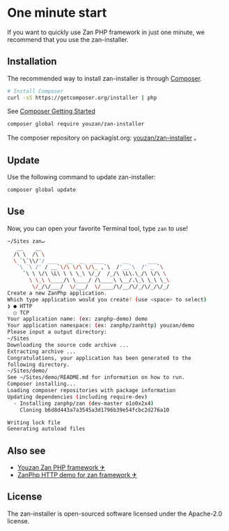 # One minute start

If you want to quickly use Zan PHP framework in just one minute, we recommend that you use the zan-installer.

## Installation
The recommended way to install zan-installer is through
[Composer](http://getcomposer.org).

```bash
# Install Composer
curl -sS https://getcomposer.org/installer | php
```
See [Composer Getting Started](https://getcomposer.org/doc/00-intro.md)


```bash
composer global require youzan/zan-installer
```
The composer repository on packagist.org: [youzan/zan-installer](https://packagist.org/packages/youzan/zan-installer) 。

## Update
Use the following command to update zan-installer:

```bash
composer global update
```


## Use
Now, you can open your favorite Terminal tool, type `zan` to use!

```bash
~/Sites zan↵
   __    __
  /\ \  /\ \
  \ `\`\\/'/ ___   __  __  ____      __      ___
   `\ `\ /' / __`\/\ \/\ \/\_ ,`\  /'__`\  /' _ `\
     `\ \ \/\ \L\ \ \ \_\ \/_/  /_/\ \L\.\_/\ \/\ \
       \ \_\ \____/\ \____/ /\____\ \__/.\_\ \_\ \_\
        \/_/\/___/  \/___/  \/____/\/__/\/_/\/_/\/_/
Create a new ZanPhp application.
Which type application would you create? (use <space> to select)
❯ ● HTTP
  ○ TCP
Your application name: (ex: zanphp-demo) demo
Your application namespace: (ex: zanphp/zanhttp) youzan/demo
Please input a output directory:
~/Sites
Downloading the source code archive ...
Extracting archive ...
Congratulations, your application has been generated to the 
following directory.
~/Sites/demo/
See ~/Sites/demo/README.md for information on how to run.
Composer installing...
Loading composer repositories with package information
Updating dependencies (including require-dev)
  - Installing zanphp/zan (dev-master o1o0x2x4)
    Cloning b6d8d443a7a3545a3d1796b39e54fcbc2d276a10

Writing lock file
Generating autoload files
```

## Also see
- [Youzan Zan PHP framework &#9992;](https://github.com/youzan/zan) 
- [ZanPhp HTTP demo for zan framework &#9992;](https://github.com/youzan/zanhttp)

## License
The zan-installer is open-sourced software licensed under the Apache-2.0 license.
